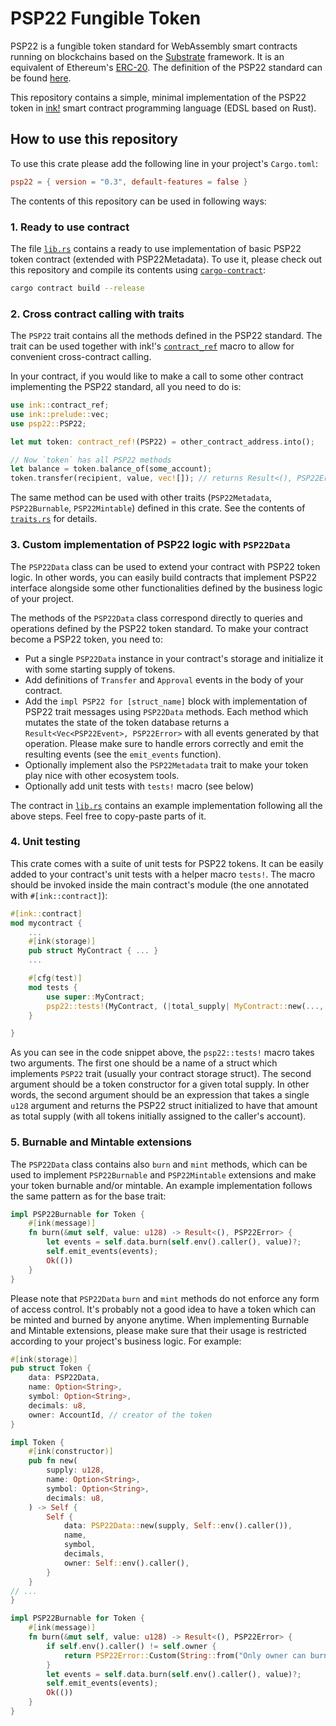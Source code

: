 # PSP22 Fungible Token

PSP22 is a fungible token standard for WebAssembly smart contracts running on blockchains based on the [Substrate][substrate] framework. It is an equivalent of Ethereum's [ERC-20][erc20]. The definition of the PSP22 standard can be found [here][psp22].

This repository contains a simple, minimal implementation of the PSP22 token in [ink!][ink] smart contract programming language (EDSL based on Rust).

## How to use this repository

To use this crate please add the following line in your project's `Cargo.toml`:
```TOML
psp22 = { version = "0.3", default-features = false }
```

The contents of this repository can be used in following ways:

### 1. Ready to use contract

The file [`lib.rs`][lib] contains a ready to use implementation of basic PSP22 token contract (extended with PSP22Metadata). To use it, please check out this repository and compile its contents using [`cargo-contract`][cargo-contract]:
```bash
cargo contract build --release
```
### 2. Cross contract calling with traits

The `PSP22` trait contains all the methods defined in the PSP22 standard. The trait can be used together with ink!'s [`contract_ref`][contract_ref] macro to allow for convenient cross-contract calling.

In your contract, if you would like to make a call to some other contract implementing the PSP22 standard, all you need to do is:
```rust
use ink::contract_ref;
use ink::prelude::vec;
use psp22::PSP22;

let mut token: contract_ref!(PSP22) = other_contract_address.into();

// Now `token` has all PSP22 methods
let balance = token.balance_of(some_account);
token.transfer(recipient, value, vec![]); // returns Result<(), PSP22Error>
```

The same method can be used with other traits (`PSP22Metadata`, `PSP22Burnable`, `PSP22Mintable`) defined in this crate. See the contents of [`traits.rs`][traits] for details.

### 3. Custom implementation of PSP22 logic with `PSP22Data`

The `PSP22Data` class can be used to extend your contract with PSP22 token logic. In other words, you can easily build contracts that implement PSP22 interface alongside some other functionalities defined by the business logic of your project.

The methods of the `PSP22Data` class correspond directly to queries and operations defined by the PSP22 token standard. To make your contract become a PSP22 token, you need to:
 - Put a single `PSP22Data` instance in your contract's storage and initialize it with some starting supply of tokens.
 - Add definitions of `Transfer` and `Approval` events in the body of your contract.
 - Add the `impl PSP22 for [struct_name]` block with implementation of PSP22 trait messages using `PSP22Data` methods. Each method which mutates the state of the token database returns a `Result<Vec<PSP22Event>, PSP22Error>` with all events generated by that operation. Please make sure to handle errors correctly and emit the resulting events (see the `emit_events` function).
 - Optionally implement also the `PSP22Metadata` trait to make your token play nice with other ecosystem tools.
 - Optionally add unit tests with `tests!` macro (see below)

The contract in [`lib.rs`][lib] contains an example implementation following all the above steps. Feel free to copy-paste parts of it.

### 4. Unit testing

This crate comes with a suite of unit tests for PSP22 tokens. It can be easily added to your contract's unit tests with a helper macro `tests!`. The macro should be invoked inside the main contract's module (the one annotated with `#[ink::contract]`):
```rust
#[ink::contract]
mod mycontract {
    ...
    #[ink(storage)]
    pub struct MyContract { ... }
    ...

    #[cfg(test)]
    mod tests {
        use super::MyContract;
        psp22::tests!(MyContract, (|total_supply| MyContract::new(..., total_supply, ...)));
    }

}
```
As you can see in the code snippet above, the `psp22::tests!` macro takes two arguments. The first one should be a name of a struct which implements `PSP22` trait (usually your contract storage struct). The second argument should be a token constructor for a given total supply. In other words, the second argument should be an expression that takes a single `u128` argument and returns the PSP22 struct initialized to have that amount as total supply (with all tokens initially assigned to the caller's account).

### 5. Burnable and Mintable extensions

The `PSP22Data` class contains also `burn` and `mint` methods, which can be used to implement `PSP22Burnable` and `PSP22Mintable` extensions and make your token burnable and/or mintable. An example implementation follows the same pattern as for the base trait:
```rust
impl PSP22Burnable for Token {
    #[ink(message)]
    fn burn(&mut self, value: u128) -> Result<(), PSP22Error> {
        let events = self.data.burn(self.env().caller(), value)?;
        self.emit_events(events);
        Ok(())
    }
}
```
Please note that `PSP22Data` `burn` and `mint` methods do not enforce any form of access control. It's probably not a good idea to have a token which can be minted and burned by anyone anytime. When implementing Burnable and Mintable extensions, please make sure that their usage is restricted according to your project's business logic. For example:
```rust
#[ink(storage)]
pub struct Token {
    data: PSP22Data,
    name: Option<String>,
    symbol: Option<String>,
    decimals: u8,
    owner: AccountId, // creator of the token
}

impl Token {
    #[ink(constructor)]
    pub fn new(
        supply: u128,
        name: Option<String>,
        symbol: Option<String>,
        decimals: u8,
    ) -> Self {
        Self {
            data: PSP22Data::new(supply, Self::env().caller()),
            name,
            symbol,
            decimals,
            owner: Self::env().caller(),
        }
    }
// ...
}

impl PSP22Burnable for Token {
    #[ink(message)]
    fn burn(&mut self, value: u128) -> Result<(), PSP22Error> {
        if self.env().caller() != self.owner {
            return PSP22Error::Custom(String::from("Only owner can burn"));
        }
        let events = self.data.burn(self.env().caller(), value)?;
        self.emit_events(events);
        Ok(())
    }
}
```


[lib]: ./lib.rs
[traits]: ./traits.rs
[ink]: https://use.ink
[substrate]: https://substrate.io
[cargo-contract]: https://github.com/paritytech/cargo-contract
[erc20]: https://ethereum.org/en/developers/docs/standards/tokens/erc-20/
[psp22]: https://github.com/inkdevhub/standards/blob/master/PSPs/psp-22.md
[contract_ref]: https://paritytech.github.io/ink/ink/macro.contract_ref.html